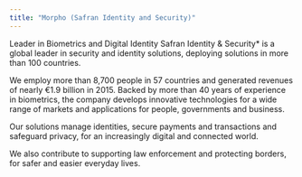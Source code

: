 ```yaml
---
title: "Morpho (Safran Identity and Security)"
---
```


Leader in Biometrics and Digital Identity  Safran Identity & Security* is a global leader in security and identity solutions, deploying solutions in more than 100 countries.

We employ more than 8,700 people in 57 countries and generated revenues of nearly €1.9 billion in 2015. Backed by more than 40 years of experience in biometrics,  the company develops innovative technologies for a wide range of markets and applications for people, governments and business. 

Our solutions manage identities, secure payments and transactions and safeguard privacy, for an increasingly digital and connected world.

We also contribute to supporting law enforcement and protecting borders, for safer and easier everyday lives.

